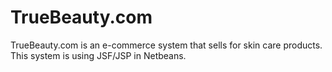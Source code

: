 # TrueBeauty.com
TrueBeauty.com is an e-commerce system that sells for skin care products. This system is using JSF/JSP in Netbeans.
